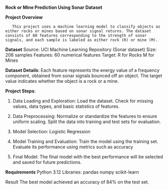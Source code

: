**Rock or Mine Prediction Using Sonar Dataset**

**Project Overview**

       This project uses a machine learning model to classify objects as either rocks or mines based on sonar signal returns. The dataset consists of 60 features corresponding to the strength of sonar signals, and each sample is labeled as either rock (R) or mine (M).

**Dataset**
Source: UCI Machine Learning Repository (Sonar dataset)
Size: 208 samples
Features: 60 numerical features
Target:
R for Rocks
M for Mines

**Dataset Details**:
Each feature represents the energy value of a frequency component, obtained from sonar signals bounced off an object.
The target value indicates whether the object is a rock or a mine.

**Project Steps**:
1. Data Loading and Exploration:
Load the dataset.
Check for missing values, data types, and basic statistics of features.

2. Data Preprocessing:
Normalize or standardize the features to ensure uniform scaling.
Split the data into training and test sets for evaluation.

3. Model Selection:
Logistic Regression

4. Model Training and Evaluation:
Train the model using the training set.
Evaluate its performance using metrics such as accuracy

5. Final Model:
The final model with the best performance will be selected and saved for future predictions.

**Requirements**
Python 3.12
Libraries:
pandas
numpy
scikit-learn

Result 
The best model achieved an accuracy of 84% on the test set.
